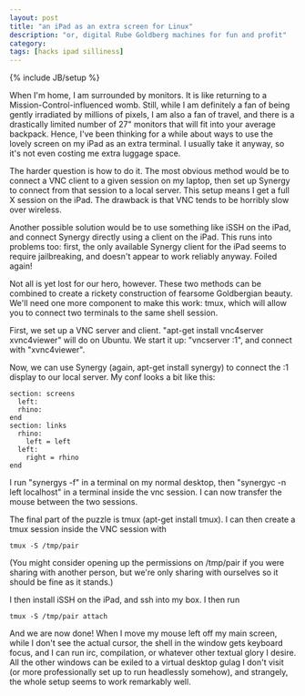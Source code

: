 ```yaml
---
layout: post
title: "an iPad as an extra screen for Linux"
description: "or, digital Rube Goldberg machines for fun and profit"
category:
tags: [hacks ipad silliness]
---
```

{% include JB/setup %}

When I'm home, I am surrounded by monitors. It is like returning to a
Mission-Control-influenced womb. Still, while I am definitely a fan of
being gently irradiated by millions of pixels, I am also a fan of
travel, and there is a drastically limited number of 27" monitors that
will fit into your average backpack. Hence, I've been thinking for a
while about ways to use the lovely screen on my iPad as an extra
terminal. I usually take it anyway, so it's not even costing me extra
luggage space.

The harder question is how to do it. The most obvious method would be
to connect a VNC client to a given session on my laptop, then set up
Synergy to connect from that session to a local server. This setup
means I get a full X session on the iPad. The drawback is that VNC
tends to be horribly slow over wireless.

Another possible solution would be to use something like iSSH on the
iPad, and connect Synergy directly using a client on the iPad. This
runs into problems too: first, the only available Synergy client for
the iPad seems to require jailbreaking, and doesn't appear to work
reliably anyway. Foiled again!

Not all is yet lost for our hero, however. These two methods can be
combined to create a rickety construction of fearsome Goldbergian
beauty. We'll need one more component to make this work: tmux, which
will allow you to connect two terminals to the same shell session.

First, we set up a VNC server and client. "apt-get install vnc4server
xvnc4viewer" will do on Ubuntu. We start it up: "vncserver :1", and
connect with "xvnc4viewer".

Now, we can use Synergy (again, apt-get install synergy) to connect the :1
display to our local server. My conf looks a bit like this:

    section: screens
      left:
      rhino:
    end
    section: links
      rhino:
        left = left
      left:
        right = rhino
    end

I run "synergys -f" in a terminal on my normal desktop, then "synergyc
-n left localhost" in a terminal inside the vnc session. I can now
transfer the mouse between the two sessions.

The final part of the puzzle is tmux (apt-get install tmux). I can
then create a tmux session inside the VNC session with

    tmux -S /tmp/pair

(You might consider opening up the permissions on /tmp/pair if you
were sharing with another person, but we're only sharing with
ourselves so it should be fine as it stands.)

I then install iSSH on the iPad, and ssh into my box. I then run

    tmux -S /tmp/pair attach

And we are now done! When I move my mouse left off my main screen,
while I don't see the actual cursor, the shell in the window gets
keyboard focus, and I can run irc, compilation, or whatever other
textual glory I desire. All the other windows can be exiled to a
virtual desktop gulag I don't visit (or more professionally set up to
run headlessly somehow), and strangely, the whole setup seems to work
remarkably well.